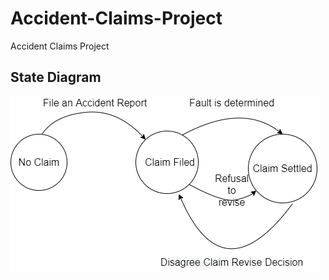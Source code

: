 # Accident-Claims-Project
Accident Claims Project

## State Diagram
<img src='./Copy of cliam_settlement.png' />

